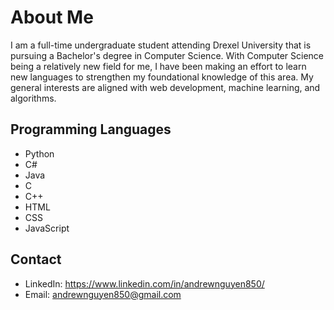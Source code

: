 # About Me
I am a full-time undergraduate student attending Drexel University that is pursuing a Bachelor's degree in Computer Science. With Computer Science being a relatively new field for me, I have been making an effort to learn new languages to strengthen my foundational knowledge of this area. My general interests are aligned with web development, machine learning, and algorithms.

## Programming Languages
- Python
- C#
- Java
- C
- C++
- HTML
- CSS
- JavaScript

## Contact
- LinkedIn: https://www.linkedin.com/in/andrewnguyen850/
- Email: andrewnguyen850@gmail.com
